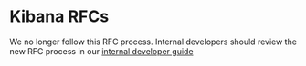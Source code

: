 # Kibana RFCs

We no longer follow this RFC process. Internal developers should review the new RFC process in our [internal developer guide](https://docs.elastic.dev/kibana-dev-docs/contributing/rfc-process)
